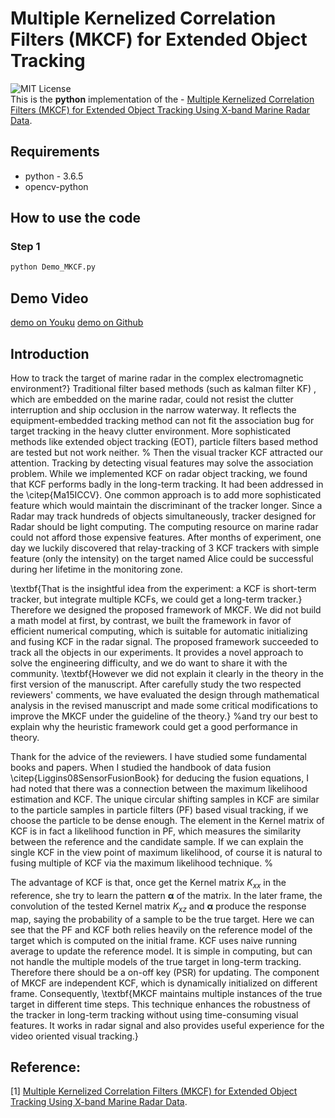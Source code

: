 # Multiple Kernelized Correlation Filters (MKCF) for Extended Object Tracking

![MIT License](https://img.shields.io/badge/license-MIT-blue.svg)   
This is the **python** implementation of the - 
[Multiple Kernelized Correlation Filters (MKCF) for Extended Object Tracking Using X-band Marine Radar Data](https://ieeexplore.ieee.org/document/8718392).

## Requirements
- python - 3.6.5
- opencv-python

## How to use the code
### Step 1
```bash
python Demo_MKCF.py 

```
<!---
### Step2
Use mouse to select the object which needs to be tracked and Press **Enter** to start tracking.
--->

## Demo Video
[demo on Youku](https://v.youku.com/v_show/id_XNDEwNjQ4MzQyOA==.html?spm=a2hzp.8253876.0.0&f=52133551)
[demo on Github](https://github.com/joeyee/MKCF/blob/master/Video/MKCF_for_alice.mp4)



## Introduction
How to track the target of marine radar in the complex electromagnetic environment?} Traditional filter based methods (such as kalman filter KF) , which are embedded on the marine radar, could not resist the clutter interruption and ship occlusion in the narrow waterway. It reflects the equipment-embedded tracking method can not fit the association bug for target tracking in the heavy clutter environment. More sophisticated methods like extended object tracking (EOT), particle filters based method are tested but not work neither. 
%
Then the visual tracker KCF attracted our attention. Tracking by detecting visual features may solve the association problem. While we implemented KCF on radar object tracking, we found that KCF performs badly in the long-term tracking. It had been addressed in the \citep{Ma15ICCV}. One common approach is to add more sophisticated feature which would maintain the discriminant of the tracker longer.  Since a Radar may track hundreds of objects simultaneously,  tracker designed for Radar should be light computing. The computing resource on marine radar could not afford those expensive features. After months of experiment, one day we luckily discovered that relay-tracking of 3 KCF trackers with simple feature (only the intensity)  on the target named Alice could be successful during her lifetime in the monitoring zone.

\textbf{That is the insightful idea from the experiment: a KCF is short-term tracker,  but integrate multiple KCFs, we could get a long-term tracker.} Therefore we designed the proposed framework of MKCF. We did not build a math model at first, by contrast, we built the framework in favor of efficient numerical computing, which is suitable for automatic initializing and fusing KCF in the radar signal. The proposed framework succeeded to track all the objects in our experiments. It provides a novel approach to  solve the  engineering difficulty, and we do want to share it with the community. \textbf{However we did not explain it clearly in the theory in the first version of the manuscript. After carefully study the two respected reviewers' comments, we have evaluated the design through mathematical analysis in the revised manuscript  and made some critical modifications to improve the MKCF under the guideline of the theory.}
%and try our best to explain why the heuristic framework could get a good performance in theory. 

Thank for the advice of the reviewers. I have studied some fundamental books and papers.
When I studied the handbook of data fusion \citep{Liggins08SensorFusionBook} for deducing the fusion equations,  I had noted that there was a connection between the maximum likelihood estimation and KCF. The unique circular shifting samples in KCF are similar to the particle samples in particle filters (PF) based visual tracking, if we choose the particle to be dense enough. The element in the Kernel matrix of KCF is in fact a likelihood function in PF, which measures the similarity between the reference and the candidate sample.  If we can explain the single KCF in the view point of maximum likelihood, of course it is natural to fusing multiple of KCF via the maximum likelihood technique.
%

The advantage of KCF is that, once get the Kernel matrix $K_{xx}$ in the reference, she try to learn the pattern $\boldsymbol{\alpha}$ of the matrix. In the later frame, the convolution of the tested Kernel matrix $K_{xz}$ and $\boldsymbol{\alpha}$  produce the response map, saying the probability of a sample to be the true target. Here we can see that the PF and KCF both relies heavily on the reference model of the target which is computed on the initial frame. KCF uses naive running average to update the reference model. It is simple in computing, but can not handle the multiple models of the true target in long-term tracking. Therefore there should be a on-off key (PSR) for updating.  The component of MKCF are independent KCF, which is dynamically initialized on different frame. Consequently, \textbf{MKCF maintains multiple instances of the true target in different time steps. This technique enhances the robustness of the tracker in long-term tracking without using time-consuming visual features. It works in radar signal and  also provides useful experience for the video oriented visual tracking.}





## Reference:
[1] [Multiple Kernelized Correlation Filters (MKCF) for Extended Object Tracking Using X-band Marine Radar Data](https://ieeexplore.ieee.org/document/8718392).
